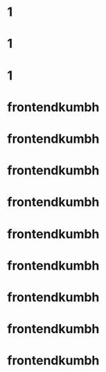 # 1
# 1
# 1
# frontendkumbh
# frontendkumbh
# frontendkumbh
# frontendkumbh
# frontendkumbh
# frontendkumbh
# frontendkumbh
# frontendkumbh
# frontendkumbh
